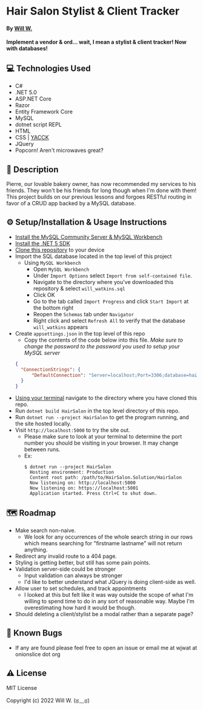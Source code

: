 # Hair Salon Stylist & Client Tracker

#### By [Will W.](https://wjwat.com/)

#### Implement a vendor & ord... wait, I mean a stylist & client tracker! Now with databases!

## :computer: Technologies Used

* C#
* .NET 5.0
* ASP.NET Core
* Razor
* Entity Framework Core
* MySQL
* dotnet script REPL
* HTML
* CSS | [YACCK](https://github.com/sphars/yacck)
* JQuery
* Popcorn! Aren't microwaves great?

## :memo: Description

Pierre, our lovable bakery owner, has now recommended my services to his friends. They won't be his friends for long though when I'm done with them! This project builds on our previous lessons and forgoes RESTful routing in favor of a CRUD app backed by a MySQL database.

## :gear: Setup/Installation & Usage Instructions

- [Install the MySQL Community Server & MySQL Workbench](https://dev.mysql.com/downloads/mysql/)
- [Install the .NET 5 SDK](https://www.learnhowtoprogram.com/c-and-net/getting-started-with-c/installing-c-and-net)
- [Clone this
  repository](https://docs.github.com/en/repositories/creating-and-managing-repositories/cloning-a-repository)
  to your device
- Import the SQL database located in the top level of this project
  - Using `MySQL Workbench`
    - Open `MySQL Workbench`
    - Under `Import Options` select `Import from self-contained file`.
    - Navigate to the directory where you've downloaded this repository & select `will_watkins.sql`
    - Click OK
    - Go to the tab called `Import Progress` and click `Start Import` at the bottom right
    - Reopen the `Schemas` tab under `Navigator`
    - Right click and select `Refresh All` to verify that the database `will_watkins` appears
- Create `appsettings.json` in the top level of this repo
  - Copy the contents of the code below into this file. *Make sure to change the password to the password you used to setup your MySQL server*
  ```JSON
  {
    "ConnectionStrings": {
        "DefaultConnection": "Server=localhost;Port=3306;database=hair_salon;uid=root;pwd=<PASSWORD>;"
    }
  }
  ```
- [Using your
  terminal](https://www.freecodecamp.org/news/how-you-can-be-more-productive-right-now-using-bash-29a976fb1ab4/)
  navigate to the directory where you have cloned this repo.
- Run `dotnet build HairSalon` in the top level directory of this repo.
- Run `dotnet run --project HairSalon` to get the program running, and the site hosted locally.
- Visit `http://localhost:5000` to try the site out.
  - Please make sure to look at your terminal to determine the port number you should be visiting in your browser. It may change between runs.
  - Ex:
    ```shell
    $ dotnet run --project HairSalon
      Hosting environment: Production
      Content root path: /path/to/HairSalon.Solution/HairSalon
      Now listening on: http://localhost:5000
      Now listening on: https://localhost:5001
      Application started. Press Ctrl+C to shut down.
    ```

## :world_map: Roadmap

- Make search non-naive.
  - We look for any occurrences of the whole search string in our rows which means searching for "firstname lastname" will not return anything.
- Redirect any invalid route to a 404 page.
- Styling is getting better, but still has some pain points.
- Validation server-side could be stronger
  - Input validation can always be stronger
  - I'd like to better understand what JQuery is doing client-side as well.
- Allow user to set schedules, and track appointments
  - I looked at this but felt like it was way outside the scope of what I'm willing to spend time to do in any sort of reasonable way. Maybe I'm overestimating how hard it would be though.
- Should deleting a client/stylist be a modal rather than a separate page?

## :lady_beetle: Known Bugs

* If any are found please feel free to open an issue or email me at wjwat at
  onionslice dot org

## :warning: License

MIT License

Copyright (c) 2022 Will W. (ಥ﹏ಥ)
